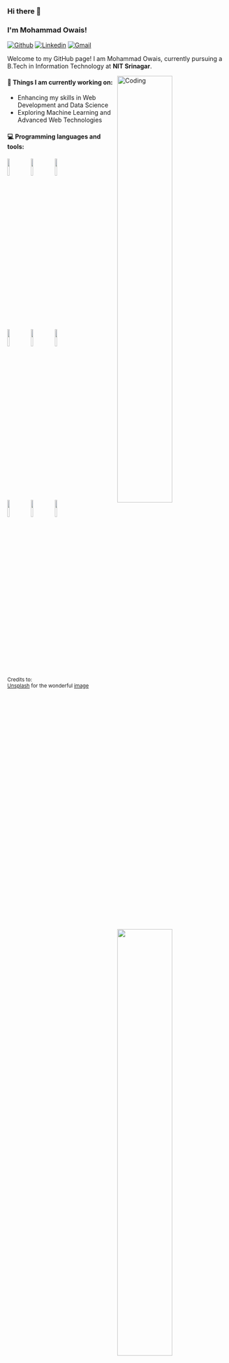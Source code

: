 ### Hi there 👋 
### I'm Mohammad Owais!

[![Github](https://img.shields.io/badge/-Github-000?style=flat&logo=Github&logoColor=white)](https://github.com/Owais-04)
[![Linkedin](https://img.shields.io/badge/-LinkedIn-blue?style=flat&logo=Linkedin&logoColor=white)](https://www.linkedin.com/in/your-linkedin-profile/) <!-- Replace with your LinkedIn profile -->
[![Gmail](https://img.shields.io/badge/-Gmail-c14438?style=flat&logo=Gmail&logoColor=white)](mailto:oyaissussman04@gmail.com)

Welcome to my GitHub page! I am Mohammad Owais, currently pursuing a B.Tech in Information Technology at **NIT Srinagar**.

<img align="right" alt="Coding" src="https://images.unsplash.com/photo-1517245386807-bb43f82c33c4?crop=entropy&cs=tinysrgb&fit=max&fm=jpg&ixid=MnwzNjUyOXwwfDF8c2VhcmNofDF8fGNvZGluZ3xlbnwwfHx8fDE2ODI3MjY0MjM&ixlib=rb-4.0.3&q=80&w=400" width="50%" height="auto" />

#### 🌱 Things I am currently working on: 
- Enhancing my skills in Web Development and Data Science
- Exploring Machine Learning and Advanced Web Technologies

#### :computer: Programming languages and tools: 
<p>
	<img width="50%" align="right" src="https://github-readme-stats.vercel.app/api?username=Owais-04&show_icons=true&hide_border=true" />

<code><img width="10%" src="https://www.vectorlogo.zone/logos/python/python-ar21.svg"></code>
<code><img width="10%" src="https://www.vectorlogo.zone/logos/javascript/javascript-ar21.svg"></code>
<code><img width="10%" src="https://www.vectorlogo.zone/logos/cplusplus/cplusplus-ar21.svg"></code>
<br />
<code><img width="10%" src="https://www.vectorlogo.zone/logos/react/react-ar21.svg"></code>
<code><img width="10%" src="https://www.vectorlogo.zone/logos/html5/html5-ar21.svg"></code>
<code><img width="10%" src="https://www.vectorlogo.zone/logos/css3/css3-ar21.svg"></code>
<br />
<code><img width="10%" src="https://www.vectorlogo.zone/logos/nodejs/nodejs-ar21.svg"></code>
<code><img width="10%" src="https://www.vectorlogo.zone/logos/expressjs/expressjs-ar21.svg"></code>
<code><img width="10%" src="https://www.vectorlogo.zone/logos/mongodb/mongodb-ar21.svg"></code>
</p>

<sub>Credits to: <br/>[Unsplash](https://unsplash.com/photos/1K8g8g8g8g8) for the wonderful [image](https://www.google.com/url?sa=i&url=https%3A%2F%2Fchurchlifejournal.nd.edu%2Farticles%2Fbadly-broken-a-spoiler-free-analysis-of-breaking-bad-as-a-deeply-human-drama%2F&psig=AOvVaw2lfgt13VZEgsORPW2Y08AU&ust=1739174266903000&source=images&cd=vfe&opi=89978449&ved=0CBEQjRxqFwoTCJDbqZmPtosDFQAAAAAdAAAAABAR)</sub>
